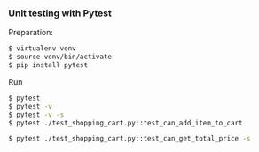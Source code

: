 ### Unit testing with Pytest 

Preparation:
```bash
$ virtualenv venv
$ source venv/bin/activate
$ pip install pytest
``` 

Run
```bash
$ pytest
$ pytest -v
$ pytest -v -s
$ pytest ./test_shopping_cart.py::test_can_add_item_to_cart

$ pytest ./test_shopping_cart.py::test_can_get_total_price -s
```